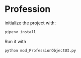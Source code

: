 # Profession

initialize the project with:

```bash
pipenv install
```

Run it with

```bash
python mod_ProfessionObjectUI.py
```
